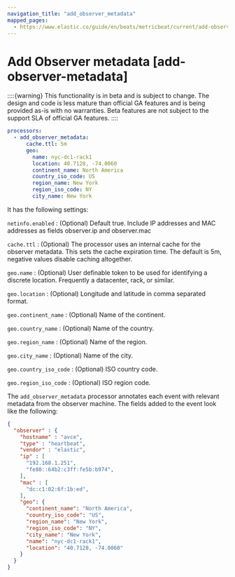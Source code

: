 ```yaml
---
navigation_title: "add_observer_metadata"
mapped_pages:
  - https://www.elastic.co/guide/en/beats/metricbeat/current/add-observer-metadata.html
---
```


# Add Observer metadata [add-observer-metadata]


::::{warning}
This functionality is in beta and is subject to change. The design and code is less mature than official GA features and is being provided as-is with no warranties. Beta features are not subject to the support SLA of official GA features.
::::


```yaml
processors:
  - add_observer_metadata:
      cache.ttl: 5m
      geo:
        name: nyc-dc1-rack1
        location: 40.7128, -74.0060
        continent_name: North America
        country_iso_code: US
        region_name: New York
        region_iso_code: NY
        city_name: New York
```

It has the following settings:

`netinfo.enabled`
:   (Optional) Default true. Include IP addresses and MAC addresses as fields observer.ip and observer.mac

`cache.ttl`
:   (Optional) The processor uses an internal cache for the observer metadata. This sets the cache expiration time. The default is 5m, negative values disable caching altogether.

`geo.name`
:   (Optional) User definable token to be used for identifying a discrete location. Frequently a datacenter, rack, or similar.

`geo.location`
:   (Optional) Longitude and latitude in comma separated format.

`geo.continent_name`
:   (Optional) Name of the continent.

`geo.country_name`
:   (Optional) Name of the country.

`geo.region_name`
:   (Optional) Name of the region.

`geo.city_name`
:   (Optional) Name of the city.

`geo.country_iso_code`
:   (Optional) ISO country code.

`geo.region_iso_code`
:   (Optional) ISO region code.

The `add_observer_metadata` processor annotates each event with relevant metadata from the observer machine. The fields added to the event look like the following:

```json
{
  "observer" : {
    "hostname" : "avce",
    "type" : "heartbeat",
    "vendor" : "elastic",
    "ip" : [
      "192.168.1.251",
      "fe80::64b2:c3ff:fe5b:b974",
    ],
    "mac" : [
      "dc:c1:02:6f:1b:ed",
    ],
    "geo": {
      "continent_name": "North America",
      "country_iso_code": "US",
      "region_name": "New York",
      "region_iso_code": "NY",
      "city_name": "New York",
      "name": "nyc-dc1-rack1",
      "location": "40.7128, -74.0060"
    }
  }
}
```

